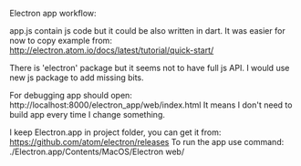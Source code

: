 Electron app workflow:

app.js contain js code but it could be also written in dart. It was easier for now to copy example from:
http://electron.atom.io/docs/latest/tutorial/quick-start/

There is 'electron' package but it seems not to have full js API.
I would use new js package to add missing bits.

For debugging app should open:
http://localhost:8000/electron_app/web/index.html
It means I don't need to build app every time I change something.

I keep Electron.app in project folder, you can get it from: https://github.com/atom/electron/releases
To run the app use command:
./Electron.app/Contents/MacOS/Electron web/